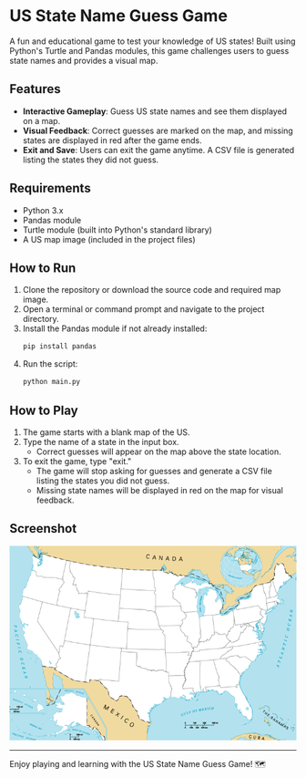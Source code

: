 # US State Name Guess Game

A fun and educational game to test your knowledge of US states! Built using Python's Turtle and Pandas modules, this game challenges users to guess state names and provides a visual map.

## Features
- **Interactive Gameplay**: Guess US state names and see them displayed on a map.
- **Visual Feedback**: Correct guesses are marked on the map, and missing states are displayed in red after the game ends.
- **Exit and Save**: Users can exit the game anytime. A CSV file is generated listing the states they did not guess.

## Requirements
- Python 3.x
- Pandas module
- Turtle module (built into Python's standard library)
- A US map image (included in the project files)

## How to Run
1. Clone the repository or download the source code and required map image.
2. Open a terminal or command prompt and navigate to the project directory.
3. Install the Pandas module if not already installed:
   ```bash
   pip install pandas
   ```
4. Run the script:
   ```bash
   python main.py
   ```

## How to Play
1. The game starts with a blank map of the US.
2. Type the name of a state in the input box.
   - Correct guesses will appear on the map above the state location.
3. To exit the game, type "exit."
   - The game will stop asking for guesses and generate a CSV file listing the states you did not guess.
   - Missing state names will be displayed in red on the map for visual feedback.

## Screenshot
![Screenshot of the game](blank_states_img.gif)

---

Enjoy playing and learning with the US State Name Guess Game! 🗺️
